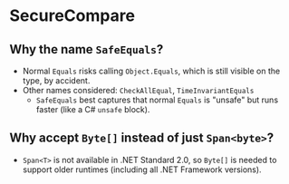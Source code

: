 # SecureCompare

## Why the name `SafeEquals`?
* Normal `Equals` risks calling `Object.Equals`, which is still visible on the type, by accident.
* Other names considered: `CheckAllEqual`, `TimeInvariantEquals`
  * `SafeEquals` best captures that normal `Equals` is "unsafe" but runs faster (like a C# `unsafe` block).

## Why accept `Byte[]` instead of just `Span<byte>`?
* `Span<T>` is not available in .NET Standard 2.0, so `Byte[]` is needed to support older runtimes (including all .NET Framework versions).